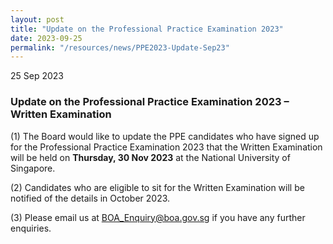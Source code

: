 ```yaml
---
layout: post
title: "Update on the Professional Practice Examination 2023"
date: 2023-09-25
permalink: "/resources/news/PPE2023-Update-Sep23"
---
```

25 Sep 2023

### **Update on the Professional Practice Examination 2023 – Written Examination**

(1) The Board would like to update the PPE candidates who have signed up for the Professional Practice Examination 2023 that the Written Examination will be held on **Thursday, 30 Nov 2023** at the National University of Singapore. <br/>

(2) Candidates who are eligible to sit for the Written Examination will be notified of the details in October 2023. <br/> 

(3) Please email us at BOA_Enquiry@boa.gov.sg if you have any further enquiries.
